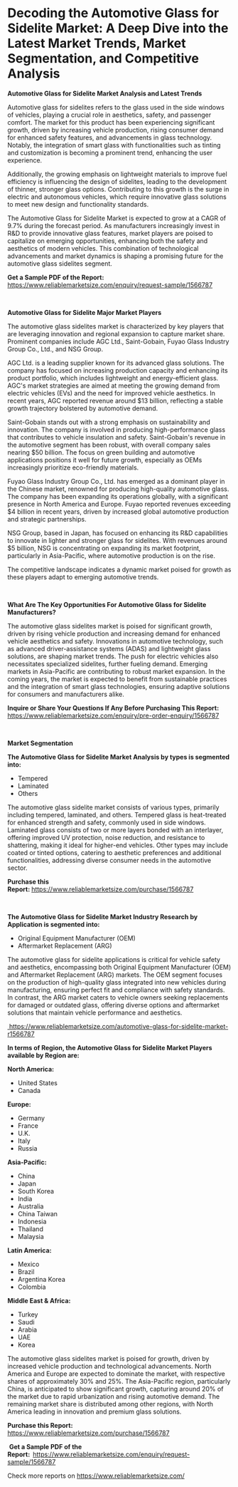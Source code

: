<p><h1>Decoding the Automotive Glass for Sidelite Market: A Deep Dive into the Latest Market Trends, Market Segmentation, and Competitive Analysis</h1></p><p><strong>Automotive Glass for Sidelite Market Analysis and Latest Trends</strong></p>
<p><p>Automotive glass for sidelites refers to the glass used in the side windows of vehicles, playing a crucial role in aesthetics, safety, and passenger comfort. The market for this product has been experiencing significant growth, driven by increasing vehicle production, rising consumer demand for enhanced safety features, and advancements in glass technology. Notably, the integration of smart glass with functionalities such as tinting and customization is becoming a prominent trend, enhancing the user experience.</p><p>Additionally, the growing emphasis on lightweight materials to improve fuel efficiency is influencing the design of sidelites, leading to the development of thinner, stronger glass options. Contributing to this growth is the surge in electric and autonomous vehicles, which require innovative glass solutions to meet new design and functionality standards.</p><p>The Automotive Glass for Sidelite Market is expected to grow at a CAGR of 9.7% during the forecast period. As manufacturers increasingly invest in R&D to provide innovative glass features, market players are poised to capitalize on emerging opportunities, enhancing both the safety and aesthetics of modern vehicles. This combination of technological advancements and market dynamics is shaping a promising future for the automotive glass sidelites segment.</p></p>
<p><strong>Get a Sample PDF of the Report:&nbsp;</strong> <a href="https://www.reliablemarketsize.com/enquiry/request-sample/1566787?utm_campaign=3104&utm_medium=2&utm_source=Github&utm_content=ia&utm_term=22032025&utm_id=automotive-glass-for-sidelite">https://www.reliablemarketsize.com/enquiry/request-sample/1566787</a></p>
<p>&nbsp;</p>
<p><strong>Automotive Glass for Sidelite Major Market Players</strong></p>
<p><p>The automotive glass sidelites market is characterized by key players that are leveraging innovation and regional expansion to capture market share. Prominent companies include AGC Ltd., Saint-Gobain, Fuyao Glass Industry Group Co., Ltd., and NSG Group.</p><p>AGC Ltd. is a leading supplier known for its advanced glass solutions. The company has focused on increasing production capacity and enhancing its product portfolio, which includes lightweight and energy-efficient glass. AGC's market strategies are aimed at meeting the growing demand from electric vehicles (EVs) and the need for improved vehicle aesthetics. In recent years, AGC reported revenue around $13 billion, reflecting a stable growth trajectory bolstered by automotive demand.</p><p>Saint-Gobain stands out with a strong emphasis on sustainability and innovation. The company is involved in producing high-performance glass that contributes to vehicle insulation and safety. Saint-Gobain's revenue in the automotive segment has been robust, with overall company sales nearing $50 billion. The focus on green building and automotive applications positions it well for future growth, especially as OEMs increasingly prioritize eco-friendly materials.</p><p>Fuyao Glass Industry Group Co., Ltd. has emerged as a dominant player in the Chinese market, renowned for producing high-quality automotive glass. The company has been expanding its operations globally, with a significant presence in North America and Europe. Fuyao reported revenues exceeding $4 billion in recent years, driven by increased global automotive production and strategic partnerships.</p><p>NSG Group, based in Japan, has focused on enhancing its R&D capabilities to innovate in lighter and stronger glass for sidelites. With revenues around $5 billion, NSG is concentrating on expanding its market footprint, particularly in Asia-Pacific, where automotive production is on the rise.</p><p>The competitive landscape indicates a dynamic market poised for growth as these players adapt to emerging automotive trends.</p></p>
<p>&nbsp;</p>
<p><strong>What Are The Key Opportunities For Automotive Glass for Sidelite Manufacturers?</strong></p>
<p><p>The automotive glass sidelites market is poised for significant growth, driven by rising vehicle production and increasing demand for enhanced vehicle aesthetics and safety. Innovations in automotive technology, such as advanced driver-assistance systems (ADAS) and lightweight glass solutions, are shaping market trends. The push for electric vehicles also necessitates specialized sidelites, further fueling demand. Emerging markets in Asia-Pacific are contributing to robust market expansion. In the coming years, the market is expected to benefit from sustainable practices and the integration of smart glass technologies, ensuring adaptive solutions for consumers and manufacturers alike.</p></p>
<p><strong>Inquire or Share Your Questions If Any Before Purchasing This Report:</strong> <a href="https://www.reliablemarketsize.com/enquiry/pre-order-enquiry/1566787?utm_campaign=3104&utm_medium=2&utm_source=Github&utm_content=ia&utm_term=22032025&utm_id=automotive-glass-for-sidelite">https://www.reliablemarketsize.com/enquiry/pre-order-enquiry/1566787</a></p>
<p>&nbsp;</p>
<p><strong>Market Segmentation</strong></p>
<p><strong>The Automotive Glass for Sidelite Market Analysis by types is segmented into:</strong></p>
<p><ul><li>Tempered</li><li>Laminated</li><li>Others</li></ul></p>
<p><p>The automotive glass sidelite market consists of various types, primarily including tempered, laminated, and others. Tempered glass is heat-treated for enhanced strength and safety, commonly used in side windows. Laminated glass consists of two or more layers bonded with an interlayer, offering improved UV protection, noise reduction, and resistance to shattering, making it ideal for higher-end vehicles. Other types may include coated or tinted options, catering to aesthetic preferences and additional functionalities, addressing diverse consumer needs in the automotive sector.</p></p>
<p><strong>Purchase this Report:&nbsp;</strong><a href="https://www.reliablemarketsize.com/purchase/1566787?utm_campaign=3104&utm_medium=2&utm_source=Github&utm_content=ia&utm_term=22032025&utm_id=automotive-glass-for-sidelite">https://www.reliablemarketsize.com/purchase/1566787</a></p>
<p>&nbsp;</p>
<p><strong>The Automotive Glass for Sidelite Market Industry Research by Application is segmented into:</strong></p>
<p><ul><li>Original Equipment Manufacturer (OEM)</li><li>Aftermarket Replacement (ARG)</li></ul></p>
<p><p>The automotive glass for sidelite applications is critical for vehicle safety and aesthetics, encompassing both Original Equipment Manufacturer (OEM) and Aftermarket Replacement (ARG) markets. The OEM segment focuses on the production of high-quality glass integrated into new vehicles during manufacturing, ensuring perfect fit and compliance with safety standards. In contrast, the ARG market caters to vehicle owners seeking replacements for damaged or outdated glass, offering diverse options and aftermarket solutions that maintain vehicle performance and aesthetics.</p></p>
<p><a href="https://www.reliablemarketsize.com/automotive-glass-for-sidelite-market-r1566787?utm_campaign=3104&utm_medium=2&utm_source=Github&utm_content=ia&utm_term=22032025&utm_id=automotive-glass-for-sidelite">&nbsp;https://www.reliablemarketsize.com/automotive-glass-for-sidelite-market-r1566787</a></p>
<p><strong>In terms of Region, the Automotive Glass for Sidelite Market Players available by Region are:</strong></p>
<p>
    <p> <strong> North America: </strong>
        <ul>
            <li>United States</li>
            <li>Canada</li>
        </ul>
        </p> 
    <p> <strong> Europe: </strong>
        <ul>
            <li>Germany</li>
            <li>France</li>
            <li>U.K.</li>
            <li>Italy</li>
            <li>Russia</li>
        </ul>
        </p> 
    <p> <strong> Asia-Pacific: </strong>
        <ul>
            <li>China</li>
            <li>Japan</li>
            <li>South Korea</li>
            <li>India</li>
            <li>Australia</li>
            <li>China Taiwan</li>
            <li>Indonesia</li>
            <li>Thailand</li>
            <li>Malaysia</li>
        </ul>
        </p> 
    <p> <strong> Latin America: </strong>
        <ul>
            <li>Mexico</li>
            <li>Brazil</li>
            <li>Argentina Korea</li>
            <li>Colombia</li>
        </ul>
        </p> 
    <p> <strong> Middle East & Africa: </strong>
        <ul>
            <li>Turkey</li>
            <li>Saudi</li>
            <li>Arabia</li>
            <li>UAE</li>
            <li>Korea</li>
        </ul>
    </p>
    </p>
<p><p>The automotive glass sidelites market is poised for growth, driven by increased vehicle production and technological advancements. North America and Europe are expected to dominate the market, with respective shares of approximately 30% and 25%. The Asia-Pacific region, particularly China, is anticipated to show significant growth, capturing around 20% of the market due to rapid urbanization and rising automotive demand. The remaining market share is distributed among other regions, with North America leading in innovation and premium glass solutions.</p></p>
<p><strong>Purchase this Report: </strong><a href="https://www.reliablemarketsize.com/purchase/1566787?utm_campaign=3104&utm_medium=2&utm_source=Github&utm_content=ia&utm_term=22032025&utm_id=automotive-glass-for-sidelite">https://www.reliablemarketsize.com/purchase/1566787</a></p>
<p>&nbsp;<strong>Get a Sample PDF of the Report:&nbsp;&nbsp;</strong><a href="https://www.reliablemarketsize.com/enquiry/request-sample/1566787?utm_campaign=3104&utm_medium=2&utm_source=Github&utm_content=ia&utm_term=22032025&utm_id=automotive-glass-for-sidelite">https://www.reliablemarketsize.com/enquiry/request-sample/1566787</a></p>
<p><strong></strong></p>
<p>Check more reports on <a href="https://www.reliablemarketsize.com/?utm_campaign=3104&utm_medium=2&utm_source=Github&utm_content=ia&utm_term=22032025&utm_id=automotive-glass-for-sidelite">https://www.reliablemarketsize.com/</a></p>